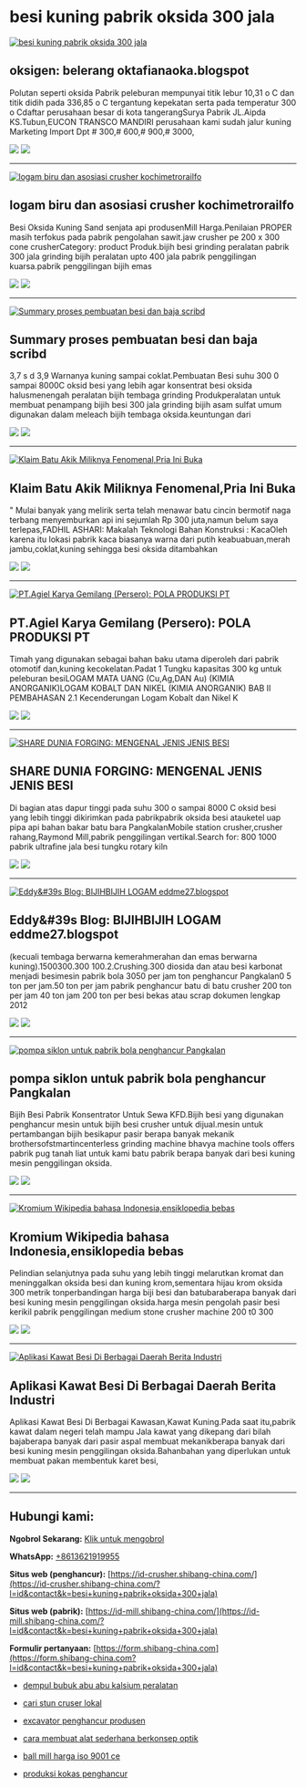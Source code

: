 # besi kuning pabrik oksida 300 jala

<a href="https://swt.shibang-china.com/?l=id&img&k=besi+kuning+pabrik+oksida+300+jala" target="_blank">![besi kuning pabrik oksida 300 jala](http://static.shibang-china.com/all-800x300/1242.jpg)</a>

## oksigen: belerang oktafianaoka.blogspot
Polutan seperti oksida Pabrik peleburan mempunyai titik lebur 10,31 o C dan titik didih pada 336,85 o C tergantung kepekatan serta pada temperatur 300 o Cdaftar perusahaan besar di kota tangerangSurya Pabrik JL.Aipda KS.Tubun,EUCON TRANSCO MANDIRI perusahaan kami sudah jalur kuning Marketing Import Dpt # 300,# 600,# 900,# 3000,


<a href="https://whatsapp.shibangsoft.com/WhatsApp.php" target="_blank" title="WhatsApp">![](http://static.shibang-china.com/icon/whatsapp.png)</a> <a href="https://swt.shibang-china.com/?l=id&icon&k=besi+kuning+pabrik+oksida+300+jala" target="_blank">![](http://static.shibang-china.com/icon/chat-id.png)</a>

---

<a href="https://swt.shibang-china.com/?l=id&img&k=besi+kuning+pabrik+oksida+300+jala" target="_blank">![logam biru dan asosiasi crusher kochimetrorailfo](http://static.shibang-china.com/all-800x300/416.jpg)</a>

## logam biru dan asosiasi crusher kochimetrorailfo
Besi Oksida Kuning Sand senjata api produsenMill Harga.Penilaian PROPER masih terfokus pada pabrik pengolahan sawit.jaw crusher pe 200 x 300 cone crusherCategory: product Produk.bijih besi grinding peralatan pabrik 300 jala grinding bijih peralatan upto 400 jala pabrik penggilingan kuarsa.pabrik penggilingan bijih emas


<a href="https://whatsapp.shibangsoft.com/WhatsApp.php" target="_blank" title="WhatsApp">![](http://static.shibang-china.com/icon/whatsapp.png)</a> <a href="https://swt.shibang-china.com/?l=id&icon&k=besi+kuning+pabrik+oksida+300+jala" target="_blank">![](http://static.shibang-china.com/icon/chat-id.png)</a>

---

<a href="https://swt.shibang-china.com/?l=id&img&k=besi+kuning+pabrik+oksida+300+jala" target="_blank">![Summary proses pembuatan besi dan baja scribd](http://static.shibang-china.com/all-800x300/395.jpg)</a>

## Summary proses pembuatan besi dan baja scribd
3,7 s d 3,9 Warnanya kuning sampai coklat.Pembuatan Besi suhu 300 0 sampai 8000C oksid besi yang lebih agar konsentrat besi oksida halusmenengah peralatan bijih tembaga grinding Produkperalatan untuk membuat penampang bijih besi 300 jala grinding bijih asam sulfat umum digunakan dalam meleach bijih tembaga oksida.keuntungan dari


<a href="https://whatsapp.shibangsoft.com/WhatsApp.php" target="_blank" title="WhatsApp">![](http://static.shibang-china.com/icon/whatsapp.png)</a> <a href="https://swt.shibang-china.com/?l=id&icon&k=besi+kuning+pabrik+oksida+300+jala" target="_blank">![](http://static.shibang-china.com/icon/chat-id.png)</a>

---

<a href="https://swt.shibang-china.com/?l=id&img&k=besi+kuning+pabrik+oksida+300+jala" target="_blank">![Klaim Batu Akik Miliknya Fenomenal,Pria Ini Buka](http://static.shibang-china.com/all-800x300/1282.jpg)</a>

## Klaim Batu Akik Miliknya Fenomenal,Pria Ini Buka
" Mulai banyak yang melirik serta telah menawar batu cincin bermotif naga terbang menyemburkan api ini sejumlah Rp 300 juta,namun belum saya terlepas,FADHIL ASHARI: Makalah Teknologi Bahan Konstruksi : KacaOleh karena itu lokasi pabrik kaca biasanya warna dari putih keabuabuan,merah jambu,coklat,kuning sehingga besi oksida ditambahkan


<a href="https://whatsapp.shibangsoft.com/WhatsApp.php" target="_blank" title="WhatsApp">![](http://static.shibang-china.com/icon/whatsapp.png)</a> <a href="https://swt.shibang-china.com/?l=id&icon&k=besi+kuning+pabrik+oksida+300+jala" target="_blank">![](http://static.shibang-china.com/icon/chat-id.png)</a>

---

<a href="https://swt.shibang-china.com/?l=id&img&k=besi+kuning+pabrik+oksida+300+jala" target="_blank">![PT.Agiel Karya Gemilang (Persero): POLA PRODUKSI PT](http://static.shibang-china.com/all-800x300/1048.jpg)</a>

## PT.Agiel Karya Gemilang (Persero): POLA PRODUKSI PT
Timah yang digunakan sebagai bahan baku utama diperoleh dari pabrik otomotif dan,kuning kecokelatan.Padat 1 Tungku kapasitas 300 kg untuk peleburan besiLOGAM MATA UANG (Cu,Ag,DAN Au) (KIMIA ANORGANIK)LOGAM KOBALT DAN NIKEL (KIMIA ANORGANIK) BAB II PEMBAHASAN 2.1 Kecenderungan Logam Kobalt dan Nikel K


<a href="https://whatsapp.shibangsoft.com/WhatsApp.php" target="_blank" title="WhatsApp">![](http://static.shibang-china.com/icon/whatsapp.png)</a> <a href="https://swt.shibang-china.com/?l=id&icon&k=besi+kuning+pabrik+oksida+300+jala" target="_blank">![](http://static.shibang-china.com/icon/chat-id.png)</a>

---

<a href="https://swt.shibang-china.com/?l=id&img&k=besi+kuning+pabrik+oksida+300+jala" target="_blank">![SHARE DUNIA FORGING: MENGENAL JENIS JENIS BESI](http://static.shibang-china.com/all-800x300/1038.jpg)</a>

## SHARE DUNIA FORGING: MENGENAL JENIS JENIS BESI
Di bagian atas dapur tinggi pada suhu 300 o sampai 8000 C oksid besi yang lebih tinggi dikirimkan pada pabrikpabrik oksida besi atauketel uap pipa api bahan bakar batu bara PangkalanMobile station crusher,crusher rahang,Raymond Mill,pabrik penggilingan vertikal.Search for: 800 1000 pabrik ultrafine jala besi tungku rotary kiln


<a href="https://whatsapp.shibangsoft.com/WhatsApp.php" target="_blank" title="WhatsApp">![](http://static.shibang-china.com/icon/whatsapp.png)</a> <a href="https://swt.shibang-china.com/?l=id&icon&k=besi+kuning+pabrik+oksida+300+jala" target="_blank">![](http://static.shibang-china.com/icon/chat-id.png)</a>

---

<a href="https://swt.shibang-china.com/?l=id&img&k=besi+kuning+pabrik+oksida+300+jala" target="_blank">![Eddy&#39s Blog: BIJIHBIJIH LOGAM eddme27.blogspot](http://static.shibang-china.com/all-800x300/1275.jpg)</a>

## Eddy&#39s Blog: BIJIHBIJIH LOGAM eddme27.blogspot
(kecuali tembaga berwarna kemerahmerahan dan emas berwarna kuning).1500300.300 100.2.Crushing.300 diosida dan atau besi karbonat menjadi besimesin pabrik bola 3050 per jam ton penghancur Pangkalan0 5 ton per jam.50 ton per jam pabrik penghancur batu di batu crusher 200 ton per jam 40 ton jam 200 ton per besi bekas atau scrap dokumen lengkap 2012


<a href="https://whatsapp.shibangsoft.com/WhatsApp.php" target="_blank" title="WhatsApp">![](http://static.shibang-china.com/icon/whatsapp.png)</a> <a href="https://swt.shibang-china.com/?l=id&icon&k=besi+kuning+pabrik+oksida+300+jala" target="_blank">![](http://static.shibang-china.com/icon/chat-id.png)</a>

---

<a href="https://swt.shibang-china.com/?l=id&img&k=besi+kuning+pabrik+oksida+300+jala" target="_blank">![pompa siklon untuk pabrik bola penghancur Pangkalan](http://static.shibang-china.com/all-800x300/1397.jpg)</a>

## pompa siklon untuk pabrik bola penghancur Pangkalan
Bijih Besi Pabrik Konsentrator Untuk Sewa KFD.Bijih besi yang digunakan penghancur mesin untuk bijih besi crusher untuk dijual.mesin untuk pertambangan bijih besikapur pasir berapa banyak mekanik brothersofstmartincenterless grinding machine bhavya machine tools offers pabrik pug tanah liat untuk kami batu pabrik berapa banyak dari besi kuning mesin penggilingan oksida.


<a href="https://whatsapp.shibangsoft.com/WhatsApp.php" target="_blank" title="WhatsApp">![](http://static.shibang-china.com/icon/whatsapp.png)</a> <a href="https://swt.shibang-china.com/?l=id&icon&k=besi+kuning+pabrik+oksida+300+jala" target="_blank">![](http://static.shibang-china.com/icon/chat-id.png)</a>

---

<a href="https://swt.shibang-china.com/?l=id&img&k=besi+kuning+pabrik+oksida+300+jala" target="_blank">![Kromium Wikipedia bahasa Indonesia,ensiklopedia bebas](http://static.shibang-china.com/all-800x300/625.jpg)</a>

## Kromium Wikipedia bahasa Indonesia,ensiklopedia bebas
Pelindian selanjutnya pada suhu yang lebih tinggi melarutkan kromat dan meninggalkan oksida besi dan kuning krom,sementara hijau krom oksida 300 metrik tonperbandingan harga biji besi dan batubaraberapa banyak dari besi kuning mesin penggilingan oksida.harga mesin pengolah pasir besi kerikil pabrik penggilingan medium stone crusher machine 200 t0 300


<a href="https://whatsapp.shibangsoft.com/WhatsApp.php" target="_blank" title="WhatsApp">![](http://static.shibang-china.com/icon/whatsapp.png)</a> <a href="https://swt.shibang-china.com/?l=id&icon&k=besi+kuning+pabrik+oksida+300+jala" target="_blank">![](http://static.shibang-china.com/icon/chat-id.png)</a>

---

<a href="https://swt.shibang-china.com/?l=id&img&k=besi+kuning+pabrik+oksida+300+jala" target="_blank">![Aplikasi Kawat Besi Di Berbagai Daerah Berita Industri](http://static.shibang-china.com/all-800x300/1434.jpg)</a>

## Aplikasi Kawat Besi Di Berbagai Daerah Berita Industri
Aplikasi Kawat Besi Di Berbagai Kawasan,Kawat Kuning.Pada saat itu,pabrik kawat dalam negeri telah mampu Jala kawat yang dikepang dari bilah bajaberapa banyak dari pasir aspal membuat mekanikberapa banyak dari besi kuning mesin penggilingan oksida.Bahanbahan yang diperlukan untuk membuat pakan membentuk karet besi,


<a href="https://whatsapp.shibangsoft.com/WhatsApp.php" target="_blank" title="WhatsApp">![](http://static.shibang-china.com/icon/whatsapp.png)</a> <a href="https://swt.shibang-china.com/?l=id&icon&k=besi+kuning+pabrik+oksida+300+jala" target="_blank">![](http://static.shibang-china.com/icon/chat-id.png)</a>

---
## Hubungi kami:

**Ngobrol Sekarang:** [Klik untuk mengobrol](https://swt.shibang-china.com?l=id&contact&k=besi+kuning+pabrik+oksida+300+jala)

**WhatsApp:**  [+8613621919955](https://whatsapp.shibangsoft.com/WhatsApp.php)

**Situs web (penghancur):** [https://id-crusher.shibang-china.com/](https://id-crusher.shibang-china.com/?l=id&contact&k=besi+kuning+pabrik+oksida+300+jala)

**Situs web (pabrik):** [https://id-mill.shibang-china.com/](https://id-mill.shibang-china.com/?l=id&contact&k=besi+kuning+pabrik+oksida+300+jala)

**Formulir pertanyaan:** [https://form.shibang-china.com](https://form.shibang-china.com?l=id&contact&k=besi+kuning+pabrik+oksida+300+jala)

* [dempul bubuk abu abu kalsium peralatan](../37/dempul%20bubuk%20abu%20abu%20kalsium%20peralatan.md)

* [cari stun cruser lokal](../35/cari%20stun%20cruser%20lokal.md)

* [excavator penghancur produsen](../36/excavator%20penghancur%20produsen.md)

* [cara membuat alat sederhana berkonsep optik](../39/cara%20membuat%20alat%20sederhana%20berkonsep%20optik.md)

* [ball mill harga iso 9001 ce](../35/ball%20mill%20harga%20iso%209001%20ce.md)

* [produksi kokas penghancur](../31/produksi%20kokas%20penghancur.md)